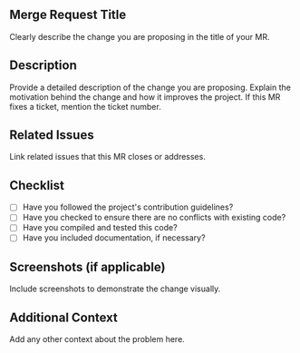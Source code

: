 ## Merge Request Title

Clearly describe the change you are proposing in the title of your MR.

## Description

Provide a detailed description of the change you are proposing. Explain the motivation behind the change and how it improves the project. If this MR fixes a ticket, mention the ticket number.

## Related Issues

Link related issues that this MR closes or addresses.

## Checklist

- [ ] Have you followed the project's contribution guidelines?
- [ ] Have you checked to ensure there are no conflicts with existing code?
- [ ] Have you compiled and tested this code?
- [ ] Have you included documentation, if necessary?

## Screenshots (if applicable)

Include screenshots to demonstrate the change visually.

## Additional Context

Add any other context about the problem here.